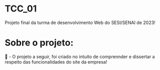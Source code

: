 # TCC_01
Projeto final da turma de desenvolvimento Web do SESI/SENAI de 2023!

# Sobre o projeto:
📌 - O projeto a seguir, foi criado no intuito de comprennder e dissertar a respeito das funcionalidades do site da empresa!
